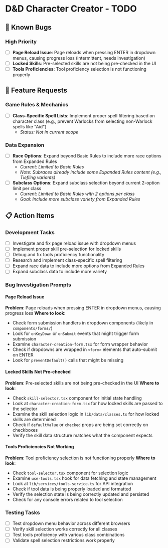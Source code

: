 # D&D Character Creator - TODO

## 🐛 Known Bugs

### High Priority
- [ ] **Page Reload Issue**: Page reloads when pressing ENTER in dropdown menus, causing progress loss (intermittent, needs investigation)
- [ ] **Locked Skills**: Pre-selected skills are not being pre-checked in the UI
- [ ] **Tools Proficiencies**: Tool proficiency selection is not functioning properly

## 🎯 Feature Requests

### Game Rules & Mechanics
- [ ] **Class-Specific Spell Lists**: Implement proper spell filtering based on character class (e.g., prevent Warlocks from selecting non-Warlock spells like "Aid")
  - *Status: Not in current scope*

### Data Expansion
- [ ] **Race Options**: Expand beyond Basic Rules to include more race options from Expanded Rules
  - *Current: Limited to Basic Rules*
  - *Note: Subraces already include some Expanded Rules content (e.g., Tiefling variants)*
- [ ] **Subclass Options**: Expand subclass selection beyond current 2-option limit per class
  - *Current: Limited to Basic Rules with 2 options per class*
  - *Goal: Include more subclass variety from Expanded Rules*

## 📋 Action Items

### Development Tasks
- [ ] Investigate and fix page reload issue with dropdown menus
- [ ] Implement proper skill pre-selection for locked skills
- [ ] Debug and fix tools proficiency functionality
- [ ] Research and implement class-specific spell filtering
- [ ] Expand race data to include more options from Expanded Rules
- [ ] Expand subclass data to include more variety

### Bug Investigation Prompts

#### Page Reload Issue
**Problem**: Page reloads when pressing ENTER in dropdown menus, causing progress loss
**Where to look**:
- Check form submission handlers in dropdown components (likely in `components/forms/`)
- Look for `onKeyDown` or `onSubmit` events that might trigger form submission
- Examine `character-creation-form.tsx` for form wrapper behavior
- Check if dropdowns are wrapped in `<form>` elements that auto-submit on ENTER
- Look for `preventDefault()` calls that might be missing

#### Locked Skills Not Pre-checked
**Problem**: Pre-selected skills are not being pre-checked in the UI
**Where to look**:
- Check `skill-selector.tsx` component for initial state handling
- Look at `character-creation-form.tsx` for how locked skills are passed to the selector
- Examine the skill selection logic in `lib/data/classes.ts` for how locked skills are determined
- Check if `defaultValue` or `checked` props are being set correctly on checkboxes
- Verify the skill data structure matches what the component expects

#### Tools Proficiencies Not Working
**Problem**: Tool proficiency selection is not functioning properly
**Where to look**:
- Check `tool-selector.tsx` component for selection logic
- Examine `use-tools.tsx` hook for data fetching and state management
- Look at `lib/services/tools-service.ts` for API integration
- Check if tool data is being properly loaded and formatted
- Verify the selection state is being correctly updated and persisted
- Check for any console errors related to tool selection

### Testing Tasks
- [ ] Test dropdown menu behavior across different browsers
- [ ] Verify skill selection works correctly for all classes
- [ ] Test tools proficiency with various class combinations
- [ ] Validate spell selection restrictions work properly
